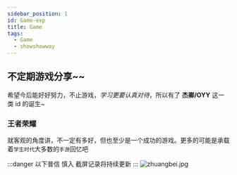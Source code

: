 ```yaml
---
sidebar_position: 1
id: Game-exp
title: Game
tags:
  - Game
  - showshowway
---
```


## 不定期游戏分享~~

希望今后能好好努力，不止游戏，_学习更要认真对待_，所以有了 **杰卿/OYY** 这一类 id 的诞生~

### 王者荣耀

就客观的角度讲，不一定有多好，但也至少是一个成功的游戏。更多的可能是承载着`学生时代`大多数的`手游`回忆吧

:::danger 以下普信 慎入
截屏记录将持续更新
:::
![zhuangbei.jpg](https://tva2.sinaimg.cn/large/b447be47gy1h4zr2mt0d8j21c00u0guw.jpg)

